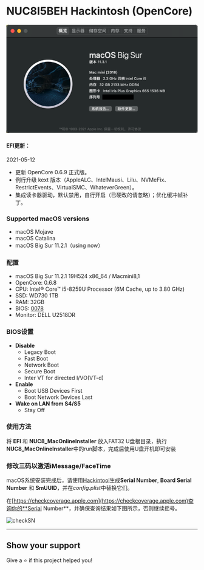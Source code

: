 # NUC8I5BEH Hackintosh (OpenCore)

![Hackintosh](AboutThisMac.png)

#### **EFI更新：**

2021-05-12

* 更新 OpenCore 0.6.9 正式版。
* 例行升级 kext 版本（AppleALC、IntelMausi、Lilu、NVMeFix、RestrictEvents、VirtualSMC、WhateverGreen）。
* 集成读卡器驱动，默认禁用，自行开启（已硬改的请忽略）；优化缓冲帧补丁。



### Supported macOS versions

+ macOS Mojave
+ macOS Catalina
+ macOS Big Sur 11.2.1（using now）

### 配置
+ macOS Big Sur 11.2.1 19H524 x86_64 / Macmini8,1
+ OpenCore: 0.6.8
+ CPU: Intel® Core™ i5-8259U Processor (6M Cache, up to 3.80 GHz)
+ SSD: WD730 1TB
+ RAM: 32GB
+ BIOS: [0078](https://drivers.softpedia.com/get/BIOS/Intel/Intel-NUC8i5BEH-NUC-Kit-BIOS-0078.shtml)
+ Monitor: DELL U2518DR


### BIOS设置
+ __Disable__
	- Legacy Boot
	- Fast Boot
	- Network Boot
	- Secure Boot
	- Inter VT for directed I/VO(VT-d)
+ __Enable__
	- Boot USB Devices First
	- Boot Network Devices Last
+ __Wake on LAN from S4/S5__
	- Stay Off


### 使用方法
将 **EFI** 和 **NUC8_MacOnlineInstaller** 放入FAT32 U盘根目录，执行**NUC8_MacOnlineInstaller**中的run脚本，完成后使用U盘开机即可安装

### 修改三码以激活iMessage/FaceTime
macOS系统安装完成后，请使用[Hackintool]()生成**Serial Number**, **Board Serial Number** 和 **SmUUID**，并在*config.plist*中替换它们。

在[https://checkcoverage.apple.com](https://checkcoverage.apple.com)查询你的**Serial Number**，并确保查询结果如下图所示，否则继续摇号。

![checkSN](checkSN.png)

---

## Show your support

Give a ⭐️ if this project helped you!